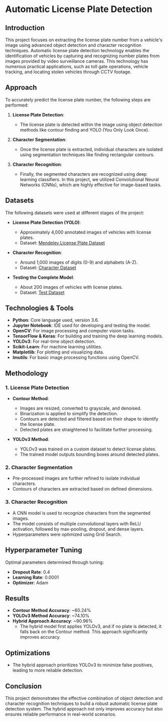 # Automatic License Plate Detection

## Introduction

This project focuses on extracting the license plate number from a vehicle's image using advanced object detection and character recognition techniques. Automatic license plate detection technology enables the identification of vehicles by capturing and recognizing number plates from images provided by video surveillance cameras. This technology has numerous practical applications, such as toll gate operations, vehicle tracking, and locating stolen vehicles through CCTV footage.

## Approach

To accurately predict the license plate number, the following steps are performed:

1. **License Plate Detection**: 
   - The license plate is detected within the image using object detection methods like contour finding and YOLO (You Only Look Once).
   
2. **Character Segmentation**: 
   - Once the license plate is extracted, individual characters are isolated using segmentation techniques like finding rectangular contours.
   
3. **Character Recognition**: 
   - Finally, the segmented characters are recognized using deep learning classifiers. In this project, we utilized Convolutional Neural Networks (CNNs), which are highly effective for image-based tasks.

## Datasets

The following datasets were used at different stages of the project:

- **License Plate Detection (YOLO)**: 
  - Approximately 4,000 annotated images of vehicles with license plates.
  - Dataset: [Mendeley License Plate Dataset](https://data.mendeley.com/datasets/nx9xbs4rgx/2)

- **Character Recognition**: 
  - Around 1,000 images of digits (0-9) and alphabets (A-Z).
  - Dataset: [Character Dataset](https://link_to_character_dataset)

- **Testing the Complete Model**: 
  - About 200 images of vehicles with license plates.
  - Dataset: [Test Dataset](https://drive.google.com/file/d/1QAFdt5Mq8X6fZud7kdsjaJbJfSXrsFse/view?usp=sharing)

## Technologies & Tools

- **Python**: Core language used, version 3.6.
- **Jupyter Notebook**: IDE used for developing and testing the model.
- **OpenCV**: For image processing and computer vision tasks.
- **TensorFlow & Keras**: For building and training the deep learning models.
- **YOLOv3**: For real-time object detection.
- **Scikit-Learn**: For machine learning utilities.
- **Matplotlib**: For plotting and visualizing data.
- **Imutils**: For basic image processing functions using OpenCV.

## Methodology

### 1. License Plate Detection

- **Contour Method**:
  - Images are resized, converted to grayscale, and denoised.
  - Binarization is applied to simplify the detection.
  - Contours are detected and filtered based on their shape to identify the license plate.
  - Detected plates are straightened to facilitate further processing.

- **YOLOv3 Method**:
  - YOLOv3 was trained on a custom dataset to detect license plates.
  - The trained model outputs bounding boxes around detected plates.

### 2. Character Segmentation

- Pre-processed images are further refined to isolate individual characters.
- Contours of characters are extracted based on defined dimensions.

### 3. Character Recognition

- A CNN model is used to recognize characters from the segmented images.
- The model consists of multiple convolutional layers with ReLU activation, followed by max-pooling, dropout, and dense layers.
- Hyperparameters were optimized using Grid Search.

## Hyperparameter Tuning

Optimal parameters determined through tuning:

- **Dropout Rate**: 0.4
- **Learning Rate**: 0.0001
- **Optimizer**: Adam

## Results

- **Contour Method Accuracy**: ~60.24%
- **YOLOv3 Method Accuracy**: ~74.10%
- **Hybrid Approach Accuracy**: ~90.96%
  - The hybrid model first applies YOLOv3, and if no plate is detected, it falls back on the Contour method. This approach significantly improves accuracy.

## Optimizations

- The hybrid approach prioritizes YOLOv3 to minimize false positives, leading to more reliable detection.

## Conclusion

This project demonstrates the effective combination of object detection and character recognition techniques to build a robust automatic license plate detection system. The hybrid approach not only improves accuracy but also ensures reliable performance in real-world scenarios.
